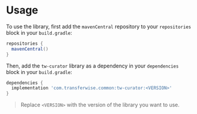 # Usage

To use the library, first add the `mavenCentral` repository to your `repositories` block in your `build.gradle`:
```groovy
repositories {
  mavenCentral()
}
```
Then, add the `tw-curator` library as a dependency in your `dependencies` block in your `build.gradle`:
```groovy
dependencies {
  implementation 'com.transferwise.common:tw-curator:<VERSION>'
}
```
> Replace `<VERSION>` with the version of the library you want to use.